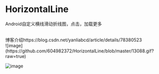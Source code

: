 # HorizontalLine
Android自定义横线滑动折线图，点击，加载更多


<br />
博客介绍https://blog.csdn.net/yanliabcd/article/details/78380523
<br />
![image](https://github.com/604982372/HorizontalLine/blob/master/13088.gif?raw=true)

![image](https://github.com/604982372/PhotoZoomChoose/blob/master/11301.gif?raw=true)
